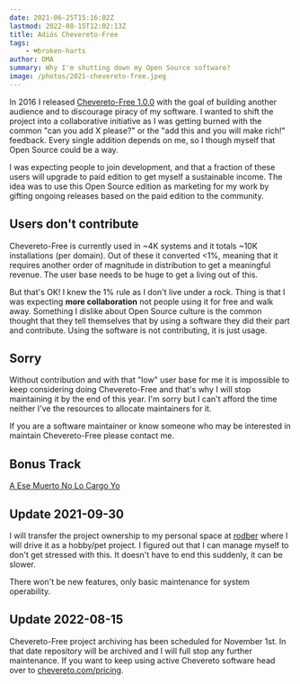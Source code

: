 ```yaml
---
date: 2021-06-25T15:16:02Z
lastmod: 2022-08-15T12:02:13Z
title: Adiós Chevereto-Free
tags:
    - 💔broken-harts
author: OMA
summary: Why I'm shutting down my Open Source software?
image: /photos/2021-chevereto-free.jpeg
---
```


In 2016 I released [Chevereto-Free 1.0.0](https://github.com/rodber/chevereto-free/releases/tag/1.0.0) with the goal of building another audience and to discourage piracy of my software. I wanted to shift the project into a collaborative initiative as I was getting burned with the common "can you add X please?" or the "add this and you will make rich!" feedback. Every single addition depends on me, so I though myself that Open Source could be a way.

I was expecting people to join development, and that a fraction of these users will upgrade to paid edition to get myself a sustainable income. The idea was to use this Open Source edition as marketing for my work by gifting ongoing releases based on the paid edition to the community.

## Users don't contribute

Chevereto-Free is currently used in ~4K systems and it totals ~10K installations (per domain). Out of these it converted <1%, meaning that it requires another order of magnitude in distribution to get a meaningful revenue. The user base needs to be huge to get a living out of this.

But that's OK! I knew the 1% rule as I don't live under a rock. Thing is that I was expecting **more collaboration** not people using it for free and walk away. Something I dislike about Open Source culture is the common thought that they tell themselves that by using a software they did their part and contribute. Using the software is not contributing, it is just usage.

## Sorry

Without contribution and with that "low" user base for me it is impossible to keep considering doing Chevereto-Free and that's why I will stop maintaining it by the end of this year. I'm sorry but I can't afford the time neither I've the resources to allocate maintainers for it.

If you are a software maintainer or know someone who may be interested in maintain Chevereto-Free please contact me.

## Bonus Track

[A Ese Muerto No Lo Cargo Yo](https://open.spotify.com/track/6kwNZO2cZ8zOcni06l9e0m?si=9ad74ab93bd44e4f)

## Update 2021-09-30

I will transfer the project ownership to my personal space at [rodber](https://github.com/rodber) where I will drive it as a hobby/pet project. I figured out that I can manage myself to don't get stressed with this. It doesn't have to end this suddenly, it can be slower.

There won't be new features, only basic maintenance for system operability.

## Update 2022-08-15

Chevereto-Free project archiving has been scheduled for November 1st. In that date repository will be archived and I will full stop any further maintenance. If you want to keep using active Chevereto software head over to [chevereto.com/pricing](https://chevereto.com/pricing).
